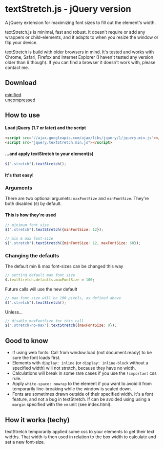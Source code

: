 # textStretch.js - jQuery version

A jQuery extension for maximizing font sizes to fill out the element's width.

textStretch.js is minimal, fast and robust. It doesn't require or add any wrappers or child-elements, and it adapts to when you resize the window or flip your device.

textStretch is build with older browsers in mind. It's tested and works with Chrome, Safari, Firefox and Internet Explorer (I haven't tested any version older than 6 though). If you can find a browser it doesn't work with, please contact me.

## Download
[minified](http://albinlarsson.com/textStretch.js/dist/jquery.textStretch.min.js)<br/>
[uncompressed](http://albinlarsson.com/textStretch.js/dist/jquery.textStretch.js)

## How to use

#### Load jQuery (1.7 or later) and the script
```html
<script src="//ajax.googleapis.com/ajax/libs/jquery/1/jquery.min.js"></script>
<script src="jquery.textStretch.min.js"></script>
```

#### ...and apply textStretch to your element(s)
```javascript
$(".stretch").textStretch();
```
#### It's that easy!

### Arguments
There are two optional argumets: `maxFontSize` and `minFontSize`. They're both disabled (`0`) by default.

#### This is how they're used

```javascript
// minimum font size
$(".stretch").textStretch({minFontSize: 12});
```

```javascript
// min & max font-size
$(".stretch").textStretch({minFontSize: 12, maxFontSize: 60});
```

### Changing the defaults
The default min & max font-sizes can be changed this way

```javascript
// setting default max font size
$.textStretch.defaults.maxFontSize = 100;
```
Future calls will use the new default
```javascript
// max font size will be 100 pixels, as defined above
$(".stretch").textStretch();
```
Unless...
```javascript
// disable maxFontSize for this call
$(".stretch-no-max").textStretch({maxFontSize: 0});
```
## Good to know
* If using web fonts: Call from window.load (not document.ready) to be sure the font loads first.
* Elements with `display: inline` (or `display: inline-block` without a specified width) will not stretch, because they have no width.
* Calculations will break in some rare cases if you use the `!important` css rule.
* Apply `white-space: nowrap` to the element if you want to avoid it from temporarily line-breaking while the window is scaled down.
* Fonts are sometimes drawn outside of their specified width. It's a font feature, and not a bug in textStretch. If can be avoided using using a `margin` specified with the `em` unit (see index.html).

## How it works (techy)
textStretch temporarily applied some css to your elements to get their text widths. That width is then used in relation to the box width to calculate and set a new font-size.